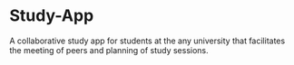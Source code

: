 # Study-App
A collaborative study app for students at the any university that facilitates the meeting of peers and planning of study sessions.
